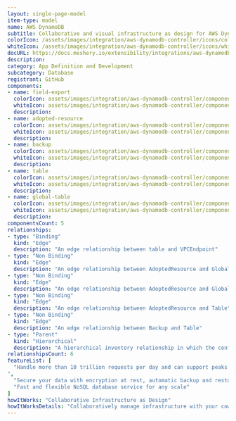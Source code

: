 ```yaml
---
layout: single-page-model
item-type: model
name: AWS DynamoDB
subtitle: Collaborative and visual infrastructure as design for AWS DynamoDB
colorIcon: /assets/images/integration/aws-dynamodb-controller/icons/color/aws-dynamodb-controller-color.svg
whiteIcon: /assets/images/integration/aws-dynamodb-controller/icons/white/aws-dynamodb-controller-white.svg
docURL: https://docs.meshery.io/extensibility/integrations/aws-dynamodb-controller
description: 
category: App Definition and Development
subcategory: Database
registrant: GitHub
components: 
- name: field-export
  colorIcon: assets/images/integration/aws-dynamodb-controller/components/field-export/icons/color/field-export-color.svg
  whiteIcon: assets/images/integration/aws-dynamodb-controller/components/field-export/icons/white/field-export-white.svg
  description: 
- name: adopted-resource
  colorIcon: assets/images/integration/aws-dynamodb-controller/components/adopted-resource/icons/color/adopted-resource-color.svg
  whiteIcon: assets/images/integration/aws-dynamodb-controller/components/adopted-resource/icons/white/adopted-resource-white.svg
  description: 
- name: backup
  colorIcon: assets/images/integration/aws-dynamodb-controller/components/backup/icons/color/backup-color.svg
  whiteIcon: assets/images/integration/aws-dynamodb-controller/components/backup/icons/white/backup-white.svg
  description: 
- name: table
  colorIcon: assets/images/integration/aws-dynamodb-controller/components/table/icons/color/table-color.svg
  whiteIcon: assets/images/integration/aws-dynamodb-controller/components/table/icons/white/table-white.svg
  description: 
- name: global-table
  colorIcon: assets/images/integration/aws-dynamodb-controller/components/global-table/icons/color/global-table-color.svg
  whiteIcon: assets/images/integration/aws-dynamodb-controller/components/global-table/icons/white/global-table-white.svg
  description: 
componentsCount: 5
relationships: 
- type: "Binding"
  kind: "Edge"
  description: "An edge relationship between table and VPCEndpoint"
- type: "Non Binding"
  kind: "Edge"
  description: "An edge relationship between AdoptedResource and GlobalTable"
- type: "Non Binding"
  kind: "Edge"
  description: "An edge relationship between AdoptedResource and GlobalTable"
- type: "Non Binding"
  kind: "Edge"
  description: "An edge relationship between AdoptedResource and Table"
- type: "Non Binding"
  kind: "Edge"
  description: "An edge relationship between Backup and Table"
- type: "Parent"
  kind: "Hierarchical"
  description: "A hierarchical inventory relationship in which the configuration of (parent component) is patched with the configuration of (child component). "
relationshipsCount: 6
featureList: [
  "Handle more than 10 trillion requests per day and can support peaks of more than 20 million requests per second.
",
  "Secure your data with encryption at rest, automatic backup and restore, and guaranteed reliability with an SLA of up to 99.999% availability.",
  "Fast and flexible NoSQL database service for any scale"
]
howItWorks: "Collaborative Infrastructure as Design"
howItWorksDetails: "Collaboratively manage infrastructure with your coworkers synchronously sharing the same designs."
---
```

